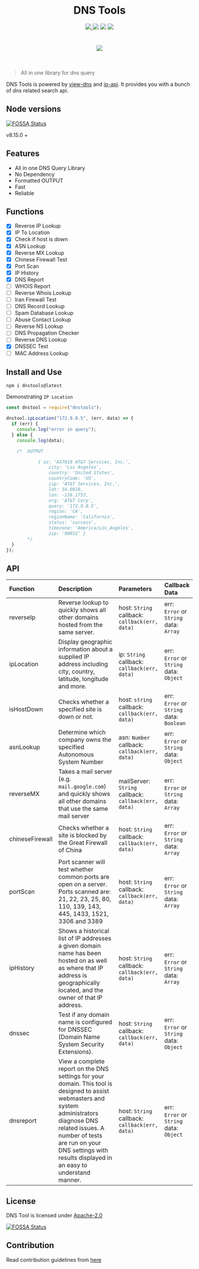 <h1 align="center">
DNS Tools
</h1>
<p align="center">

<a href="https://travis-ci.org/tbhaxor/node-dnstools">
    <img src="https://img.shields.io/travis/tbhaxor/node-dnstools.svg?style=flat-square">
  </a>
    <img src="https://img.shields.io/npm/l/dnstools.svg?style=flat-square">
    <img src="https://img.shields.io/badge/Package%20Version-v2.0.0-yellow.svg?style=flat-square">
    <img src="https://img.shields.io/npm/dw/dnstools.svg?style=flat-square">
</p>
<h1 align="center">
<a href="https://nodei.co/npm/dnstools/"><img src="https://nodei.co/npm/dnstools.png?downloads=true&downloadRank=true&stars=true"></a>
</h1>
<br>

> All in one library for dns query

DNS Tools is powered by [view-dns](https://viewdns.info) and [ip-api](http://ip-api.com). It provides you with a bunch of dns related search api.

## Node versions
[![FOSSA Status](https://app.fossa.io/api/projects/git%2Bgithub.com%2Ftbhaxor%2Fnode-dnstools.svg?type=shield)](https://app.fossa.io/projects/git%2Bgithub.com%2Ftbhaxor%2Fnode-dnstools?ref=badge_shield)


v8.15.0 +

## Features

- All in one DNS Query Library
- No Dependency
- Formatted OUTPUT
- Fast
- Reliable

## Functions

- [x] Reverse IP Lookup
- [x] IP To Location
- [x] Check if host is down
- [x] ASN Lookup
- [x] Reverse MX Lookup
- [x] Chinese Firewall Test
- [x] Port Scan
- [x] IP History
- [x] DNS Report
- [ ] WHOIS Report
- [ ] Reverse Whois Lookup
- [ ] Iran Firewall Test
- [ ] DNS Record Lookup
- [ ] Spam Database Lookup
- [ ] Abuse Contact Lookup
- [ ] Reverse NS Lookup
- [ ] DNS Propagation Checker
- [ ] Reverse DNS Lookup
- [x] DNSSEC Test
- [ ] MAC Address Lookup

## Install and Use

    npm i dnstools@latest

Demonstrating `IP Location`

```js
const dnstool = require("dnstools");

dnstool.ipLocation("172.9.8.5", (err, data) => {
  if (err) {
    console.log("error in query");
  } else {
    console.log(data);

    /*  OUTPUT

            { as: 'AS7018 AT&T Services, Inc.',
                city: 'Los Angeles',
                country: 'United States',
                countryCode: 'US',
                isp: 'AT&T Services, Inc.',
                lat: 34.0818,
                lon: -118.1753,
                org: 'AT&T Corp',
                query: '172.9.8.5',
                region: 'CA',
                regionName: 'California',
                status: 'success',
                timezone: 'America/Los_Angeles',
                zip: '90032' }
        */
  }
});
```

## API

| Function        | Description                                                                                                                                                                                                                                                          | Parameters                                                | Callback Data                                 |
| :-------------- | :------------------------------------------------------------------------------------------------------------------------------------------------------------------------------------------------------------------------------------------------------------------- | :-------------------------------------------------------- | :-------------------------------------------- |
| reverseIp       | Reverse lookup to quickly shows all other domains hosted from the same server.                                                                                                                                                                                       | host: `String` <br> callback: `callback(err, data)`       | err: `Error` or `String` <br> data: `Array`   |
| ipLocation      | Display geographic information about a supplied IP address including city, country, latitude, longitude and more.                                                                                                                                                    | ip: `String` <br> callback: `callback(err, data)`         | err: `Error` or `String` <br> data: `Object`  |
| isHostDown      | Checks whether a specified site is down or not.                                                                                                                                                                                                                      | host: `string` <br> callback: `callback(err, data)`       | err: `Error` or `String` <br> data: `Boolean` |
| asnLookup       | Determine which company owns the specified Autonomous System Number                                                                                                                                                                                                  | asn: `Number` <br> callback: `callback(err, data)`        | err: `Error` or `String` <br> data: `Object`  |
| reverseMX       | Takes a mail server (e.g. `mail.google.com`) and quickly shows all other domains that use the same mail server                                                                                                                                                       | mailServer: `String` <br> callback: `callback(err, data)` | err: `Error` or `String` <br> data: `Array`   |
| chineseFirewall | Checks whether a site is blocked by the Great Firewall of China                                                                                                                                                                                                      | host: `String` <br> callback: `callback(err, data)`       | err: `Error` or `String` <br> data: `Array`   |
| portScan        | Port scanner will test whether common ports are open on a server. Ports scanned are: 21, 22, 23, 25, 80, 110, 139, 143, 445, 1433, 1521, 3306 and 3389                                                                                                               | host: `String` <br> callback: `callback(err, data)`       | err: `Error` or `String` <br> data: `Array`   |
| ipHistory       | Shows a historical list of IP addresses a given domain name has been hosted on as well as where that IP address is geographically located, and the owner of that IP address.                                                                                         | host: `String` <br> callback: `callback(err, data)`       | err: `Error` or `String` <br> data: `Array`   |
| dnssec          | Test if any domain name is configured for DNSSEC (Domain Name System Security Extensions).                                                                                                                                                                           | host: `String` <br> callback: `callback(err, data)`       | err: `Error` or `String` <br> data: `Object`  |
| dnsreport       | View a complete report on the DNS settings for your domain. This tool is designed to assist webmasters and system administrators diagnose DNS related issues. A number of tests are run on your DNS settings with results displayed in an easy to understand manner. | host: `String` <br> callback: `callback(err, data)`       | err: `Error` or `String` <br> data: `Object`  |

## License

DNS Tool is licensed under [Apache-2.0](https://github.com/tbhaxor/dnstools/blob/master/LICENSE)


[![FOSSA Status](https://app.fossa.io/api/projects/git%2Bgithub.com%2Ftbhaxor%2Fnode-dnstools.svg?type=large)](https://app.fossa.io/projects/git%2Bgithub.com%2Ftbhaxor%2Fnode-dnstools?ref=badge_large)

## Contribution

Read contribution guidelines from [here](https://github.com/tbhaxor/dnstools/blob/master/CONTRIBUTING.md)